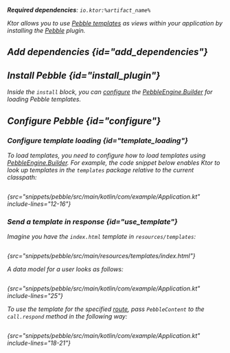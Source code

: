 [//]: # (title: Pebble)

<show-structure for="chapter" depth="2"/>

[pebble_engine_builder]: https://pebbletemplates.io/com/mitchellbosecke/pebble/PebbleEngine/Builder/

<var name="plugin_name" value="Pebble"/>
<var name="package_name" value="io.ktor.server.pebble"/>
<var name="artifact_name" value="ktor-server-pebble"/>

<tldr>
<p>
<b>Required dependencies</b>: <code>io.ktor:%artifact_name%</code>
</p>
<var name="example_name" value="pebble"/>
<include from="lib.topic" element-id="download_example"/>
</tldr>

Ktor allows you to use [Pebble templates](https://pebbletemplates.io/) as views within your application by installing the [Pebble](https://api.ktor.io/ktor-server/ktor-server-plugins/ktor-server-pebble/io.ktor.server.pebble/-pebble) plugin.


## Add dependencies {id="add_dependencies"}

<include from="lib.topic" element-id="add_ktor_artifact_intro"/>
<include from="lib.topic" element-id="add_ktor_artifact"/>

## Install Pebble {id="install_plugin"}

<include from="lib.topic" element-id="install_plugin"/>

Inside the `install` block, you can [configure](#configure) the [PebbleEngine.Builder][pebble_engine_builder] for loading Pebble templates.


## Configure Pebble {id="configure"}
### Configure template loading {id="template_loading"}
To load templates, you need to configure how to load templates using [PebbleEngine.Builder][pebble_engine_builder]. For example, the code snippet below enables Ktor to look up templates in the `templates` package relative to the current classpath:

```kotlin
```
{src="snippets/pebble/src/main/kotlin/com/example/Application.kt" include-lines="12-16"}

### Send a template in response {id="use_template"}
Imagine you have the `index.html` template in `resources/templates`:

```html
```
{src="snippets/pebble/src/main/resources/templates/index.html"}

A data model for a user looks as follows:

```kotlin
```
{src="snippets/pebble/src/main/kotlin/com/example/Application.kt" include-lines="25"}

To use the template for the specified [route](Routing_in_Ktor.md), pass `PebbleContent` to the `call.respond` method in the following way:

```kotlin
```
{src="snippets/pebble/src/main/kotlin/com/example/Application.kt" include-lines="18-21"}
